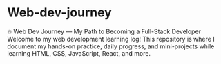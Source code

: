 # Web-dev-journey
🔥 Web Dev Journey — My Path to Becoming a Full-Stack Developer Welcome to my web development learning log! This repository is where I document my hands-on practice, daily progress, and mini-projects while learning HTML, CSS, JavaScript, React, and more.
